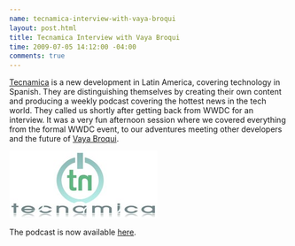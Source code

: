 ```yaml
--- 
name: tecnamica-interview-with-vaya-broqui
layout: post.html
title: Tecnamica Interview with Vaya Broqui
time: 2009-07-05 14:12:00 -04:00
comments: true
---
```

[Tecnamica](http://www.tecnamica.com/) is a new development in Latin America, covering technology in Spanish. They are distinguishing themselves by creating their own content and producing a weekly podcast covering the hottest news in the tech world. They called us shortly after getting back from WWDC for an interview. It was a very fun afternoon session where we covered everything from the formal WWDC event, to our adventures meeting other developers and the future of [Vaya Broqui](http://www.vayabroqui.com).

[![](prueba_3.jpg)](http://www.tecnamica.com/)

The podcast is now available [here](http://tecnamica.com/2009/07/05/podcast-7.aspx).
